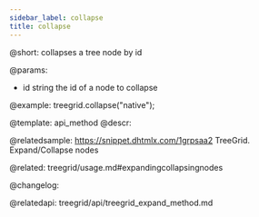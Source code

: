 ```yaml
---
sidebar_label: collapse
title: collapse
---          
```


@short: collapses a tree node by id


@params:
- id	string		the id of a node to collapse




@example:
treegrid.collapse("native");


@template: api_method
@descr:

@relatedsample: https://snippet.dhtmlx.com/1grpsaa2	TreeGrid. Expand/Collapse nodes

@related: treegrid/usage.md#expandingcollapsingnodes

@changelog:

@relatedapi: treegrid/api/treegrid_expand_method.md



